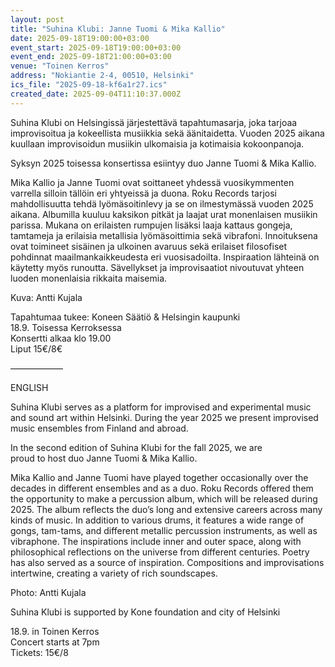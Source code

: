```yaml
---
layout: post
title: "Suhina Klubi: Janne Tuomi & Mika Kallio"
date: 2025-09-18T19:00:00+03:00
event_start: 2025-09-18T19:00:00+03:00
event_end: 2025-09-18T21:00:00+03:00
venue: "Toinen Kerros"
address: "Nokiantie 2-4, 00510, Helsinki"
ics_file: "2025-09-18-kf6a1r27.ics"
created_date: 2025-09-04T11:10:37.000Z
---
```


Suhina Klubi on Helsingissä järjestettävä tapahtumasarja, joka tarjoaa improvisoitua ja kokeellista musiikkia sekä äänitaidetta. Vuoden 2025 aikana kuullaan improvisoidun musiikin ulkomaisia ja kotimaisia kokoonpanoja.  
  
Syksyn 2025 toisessa konsertissa esiintyy duo Janne Tuomi & Mika Kallio.  
  
Mika Kallio ja Janne Tuomi ovat soittaneet yhdessä vuosikymmenten varrella silloin tällöin eri yhtyeissä ja duona. Roku Records tarjosi mahdollisuutta tehdä lyömäsoitinlevy ja se on ilmestymässä vuoden 2025 aikana. Albumilla kuuluu kaksikon pitkät ja laajat urat monenlaisen musiikin parissa. Mukana on erilaisten rumpujen lisäksi laaja kattaus gongeja, tamtameja ja erilaisia metallisia lyömäsoittimia sekä vibrafoni. Innoituksena ovat toimineet sisäinen ja ulkoinen avaruus sekä erilaiset filosofiset pohdinnat maailmankaikkeudesta eri vuosisadoilta. Inspiraation lähteinä on käytetty myös runoutta. Sävellykset ja improvisaatiot nivoutuvat yhteen luoden monenlaisia rikkaita maisemia.   
  
Kuva: Antti Kujala  
  
Tapahtumaa tukee: Koneen Säätiö & Helsingin kaupunki  
18.9. Toisessa Kerroksessa  
Konsertti alkaa klo 19.00  
Liput 15€/8€  
  
——————  
  
ENGLISH  
  
Suhina Klubi serves as a platform for improvised and experimental music and sound art within Helsinki. During the year 2025 we present improvised music ensembles from Finland and abroad.  
  
In the second edition of Suhina Klubi for the fall 2025, we are  
proud to host duo Janne Tuomi & Mika Kallio.  
  
Mika Kallio and Janne Tuomi have played together occasionally over the decades in different ensembles and as a duo. Roku Records offered them the opportunity to make a percussion album, which will be released during 2025. The album reflects the duo’s long and extensive careers across many kinds of music. In addition to various drums, it features a wide range of gongs, tam-tams, and different metallic percussion instruments, as well as vibraphone. The inspirations include inner and outer space, along with philosophical reflections on the universe from different centuries. Poetry has also served as a source of inspiration. Compositions and improvisations intertwine, creating a variety of rich soundscapes.  
  
Photo: Antti Kujala  
  
Suhina Klubi is supported by Kone foundation and city of Helsinki  
  
18.9. in Toinen Kerros  
Concert starts at 7pm  
Tickets: 15€/8
